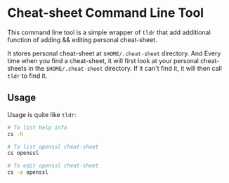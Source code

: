 # Cheat-sheet Command Line Tool

This command line tool is a simple wrapper of `tldr` that add additional function of adding && editing personal cheat-sheet.

It stores personal cheat-sheet at `$HOME/.cheat-sheet` directory. And Every time
when you find a cheat-sheet, it will first look at your personal cheat-sheets in the `$HOME/.cheat-sheet` directory. If it can't find it, it will then call `tldr` to find it.

## Usage

Usage is quite like `tldr`:
```bash
# To list help info
cs -h

# To list openssl cheat-sheet
cs openssl

# To edit openssl cheat-sheet
cs -e openssl

```